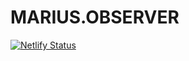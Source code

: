 MARIUS.OBSERVER
==
[![Netlify Status](https://api.netlify.com/api/v1/badges/03db25c3-b9bb-4cf1-8ee2-5b9fc7a0bc78/deploy-status)](https://app.netlify.com/sites/mariusdecorte/deploys)